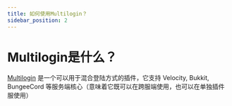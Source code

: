 ```yaml
---
title: 如何使用Multilogin？
sidebar_position: 2
---
```


# Multilogin是什么？

[Multilogin](https://github.com/CaaMoe/Multilogin) 是一个可以用于混合登陆方式的插件，它支持 Velocity, Bukkit, BungeeCord 等服务端核心（意味着它既可以在跨服端使用，也可以在单独插件服使用）
